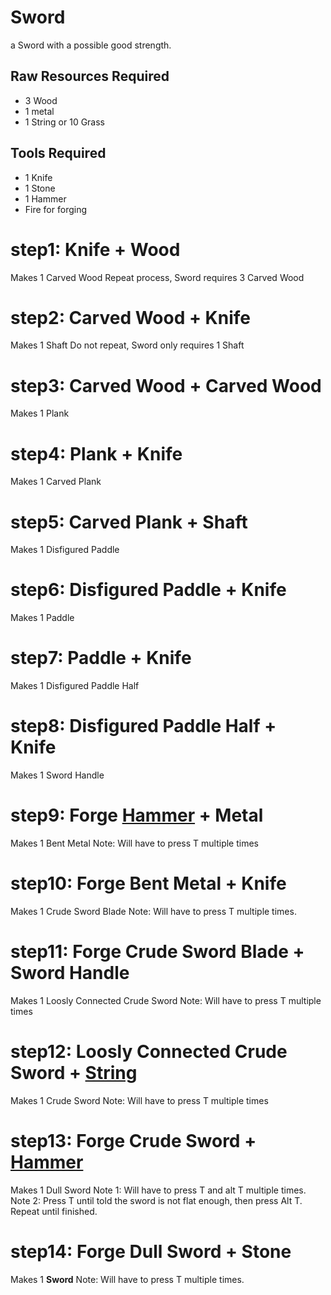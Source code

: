 # Sword

a Sword with a possible good strength.

## Raw Resources Required
* 3 Wood
* 1 metal
* 1 String or 10 Grass

## Tools Required
* 1 Knife
* 1 Stone
* 1 Hammer
* Fire for forging

# step1: Knife + Wood
Makes 1 Carved Wood
Repeat process, Sword requires 3 Carved Wood
# step2: Carved Wood + Knife
Makes 1 Shaft
Do not repeat, Sword only requires 1 Shaft
# step3: Carved Wood + Carved Wood
Makes 1 Plank
# step4: Plank + Knife
Makes 1 Carved Plank
# step5: Carved Plank + Shaft
Makes 1 Disfigured Paddle
# step6: Disfigured Paddle + Knife
Makes 1 Paddle
# step7: Paddle + Knife
Makes 1 Disfigured Paddle Half
# step8: Disfigured Paddle Half + Knife
Makes 1 Sword Handle
# step9: Forge [Hammer](../hammer) + Metal
Makes 1 Bent Metal
Note: Will have to press T multiple times
# step10: Forge Bent Metal + Knife
Makes 1 Crude Sword Blade
Note: Will have to press T multiple times.
# step11: Forge Crude Sword Blade + Sword Handle
Makes 1 Loosly Connected Crude Sword
Note: Will have to press T multiple times
# step12: Loosly Connected Crude Sword + [String](../string)
Makes 1 Crude Sword
Note: Will have to press T multiple times
# step13: Forge Crude Sword + [Hammer](../hammer)
Makes 1 Dull Sword
Note 1: Will have to press T and alt T multiple times.
Note 2: Press T until told the sword is not flat enough, then press Alt T. Repeat until finished.
# step14: Forge Dull Sword + Stone
Makes 1 **Sword**
Note: Will have to press T multiple times.